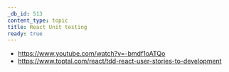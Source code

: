 ```yaml
---
_db_id: 513
content_type: topic
title: React Unit testing
ready: true
---
```


- https://www.youtube.com/watch?v=-bmdf1oATQo
- https://www.toptal.com/react/tdd-react-user-stories-to-development
